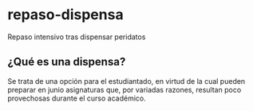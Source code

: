 # repaso-dispensa
Repaso intensivo tras dispensar peridatos
## ¿Qué es una dispensa?
Se trata de una opción para el estudiantado, en virtud de la cual pueden preparar en junio asignaturas que, por  variadas razones, resultan poco provechosas durante el curso académico.
